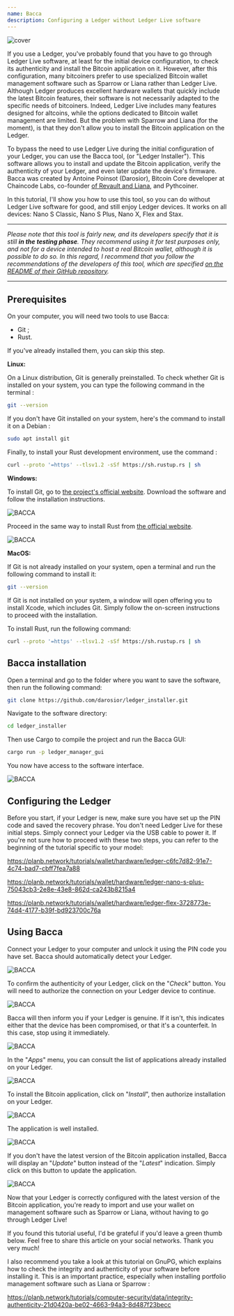 ```yaml
---
name: Bacca
description: Configuring a Ledger without Ledger Live software
---
```

![cover](assets/cover.webp)

If you use a Ledger, you've probably found that you have to go through Ledger Live software, at least for the initial device configuration, to check its authenticity and install the Bitcoin application on it. However, after this configuration, many bitcoiners prefer to use specialized Bitcoin wallet management software such as Sparrow or Liana rather than Ledger Live. Although Ledger produces excellent hardware wallets that quickly include the latest Bitcoin features, their software is not necessarily adapted to the specific needs of bitcoiners. Indeed, Ledger Live includes many features designed for altcoins, while the options dedicated to Bitcoin wallet management are limited. But the problem with Sparrow and Liana (for the moment), is that they don't allow you to install the Bitcoin application on the Ledger.

To bypass the need to use Ledger Live during the initial configuration of your Ledger, you can use the Bacca tool, (or "Ledger Installer"). This software allows you to install and update the Bitcoin application, verify the authenticity of your Ledger, and even later update the device's firmware. Bacca was created by Antoine Poinsot (Darosior), Bitcoin Core developer at Chaincode Labs, co-founder [of Revault and Liana](https://wizardsardine.com/), and Pythcoiner.

In this tutorial, I'll show you how to use this tool, so you can do without Ledger Live software for good, and still enjoy Ledger devices. It works on all devices: Nano S Classic, Nano S Plus, Nano X, Flex and Stax.

---
*Please note that this tool is fairly new, and its developers specify that it is still **in the testing phase**. They recommend using it for test purposes only, and not for a device intended to host a real Bitcoin wallet, although it is possible to do so. In this regard, I recommend that you follow the recommendations of the developers of this tool, which are specified [on the README of their GitHub repository](https://github.com/darosior/ledger_installer).*

---
## Prerequisites

On your computer, you will need two tools to use Bacca:


- Git ;
- Rust.

If you've already installed them, you can skip this step.

**Linux:**

On a Linux distribution, Git is generally preinstalled. To check whether Git is installed on your system, you can type the following command in the terminal :

```bash
git --version
```

If you don't have Git installed on your system, here's the command to install it on a Debian :

```bash
sudo apt install git
```

Finally, to install your Rust development environment, use the command :

```bash
curl --proto '=https' --tlsv1.2 -sSf https://sh.rustup.rs | sh
```

**Windows:**

To install Git, go to [the project's official website](https://git-scm.com/). Download the software and follow the installation instructions.

![BACCA](assets/fr/01.webp)

Proceed in the same way to install Rust from [the official website](https://www.rust-lang.org/tools/install).

![BACCA](assets/fr/02.webp)

**MacOS:**

If Git is not already installed on your system, open a terminal and run the following command to install it:

```bash
git --version
```

If Git is not installed on your system, a window will open offering you to install Xcode, which includes Git. Simply follow the on-screen instructions to proceed with the installation.

To install Rust, run the following command:

```bash
curl --proto '=https' --tlsv1.2 -sSf https://sh.rustup.rs | sh
```

## Bacca installation

Open a terminal and go to the folder where you want to save the software, then run the following command:

```bash
git clone https://github.com/darosior/ledger_installer.git
```

Navigate to the software directory:

```bash
cd ledger_installer
```

Then use Cargo to compile the project and run the Bacca GUI:

```bash
cargo run -p ledger_manager_gui
```

You now have access to the software interface.

![BACCA](assets/fr/03.webp)

## Configuring the Ledger

Before you start, if your Ledger is new, make sure you have set up the PIN code and saved the recovery phrase. You don't need Ledger Live for these initial steps. Simply connect your Ledger via the USB cable to power it. If you're not sure how to proceed with these two steps, you can refer to the beginning of the tutorial specific to your model:

https://planb.network/tutorials/wallet/hardware/ledger-c6fc7d82-91e7-4c74-bad7-cbff7fea7a88

https://planb.network/tutorials/wallet/hardware/ledger-nano-s-plus-75043cb3-2e8e-43e8-862d-ca243b8215a4

https://planb.network/tutorials/wallet/hardware/ledger-flex-3728773e-74d4-4177-b39f-bd923700c76a

## Using Bacca

Connect your Ledger to your computer and unlock it using the PIN code you have set. Bacca should automatically detect your Ledger.

![BACCA](assets/fr/04.webp)

To confirm the authenticity of your Ledger, click on the "*Check*" button. You will need to authorize the connection on your Ledger device to continue.

![BACCA](assets/fr/05.webp)

Bacca will then inform you if your Ledger is genuine. If it isn't, this indicates either that the device has been compromised, or that it's a counterfeit. In this case, stop using it immediately.

![BACCA](assets/fr/06.webp)

In the "*Apps*" menu, you can consult the list of applications already installed on your Ledger.

![BACCA](assets/fr/07.webp)

To install the Bitcoin application, click on "*Install*", then authorize installation on your Ledger.

![BACCA](assets/fr/08.webp)

The application is well installed.

![BACCA](assets/fr/09.webp)

If you don't have the latest version of the Bitcoin application installed, Bacca will display an "*Update*" button instead of the "*Latest*" indication. Simply click on this button to update the application.

![BACCA](assets/fr/10.webp)

Now that your Ledger is correctly configured with the latest version of the Bitcoin application, you're ready to import and use your wallet on management software such as Sparrow or Liana, without having to go through Ledger Live!

If you found this tutorial useful, I'd be grateful if you'd leave a green thumb below. Feel free to share this article on your social networks. Thank you very much!

I also recommend you take a look at this tutorial on GnuPG, which explains how to check the integrity and authenticity of your software before installing it. This is an important practice, especially when installing portfolio management software such as Liana or Sparrow :

https://planb.network/tutorials/computer-security/data/integrity-authenticity-21d0420a-be02-4663-94a3-8d487f23becc

